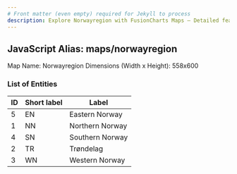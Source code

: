 ```yaml
---
# Front matter (even empty) required for Jekyll to process
description: Explore Norwayregion with FusionCharts Maps – Detailed features for seamless integration. Try now & enhance your data visualization today! 
---
```


## JavaScript Alias: maps/norwayregion

Map Name: Norwayregion
Dimensions (Width x Height): 558x600





### List of Entities

ID | Short label | Label
---|---|---|
5|EN|Eastern Norway
1|NN|Northern Norway
4|SN|Southern Norway
2|TR|Trøndelag
3|WN|Western Norway

